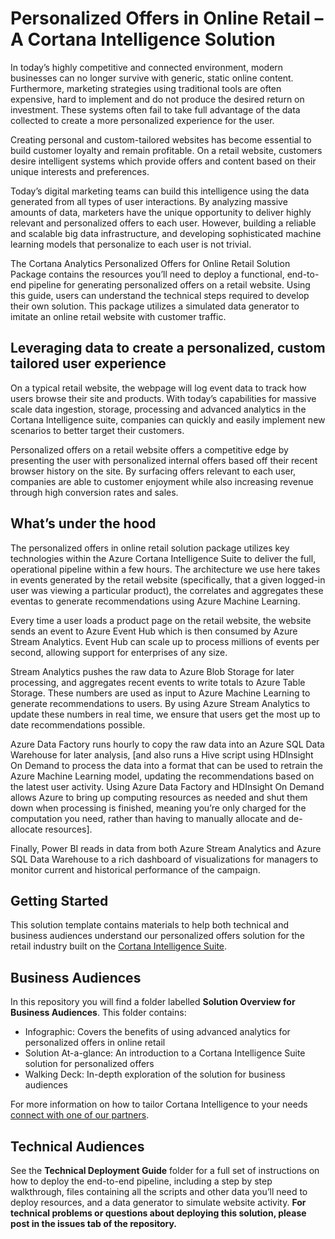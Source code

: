 # Personalized Offers in Online Retail – A Cortana Intelligence Solution #

In today’s highly competitive and connected environment, modern businesses can no longer survive with generic, static online content. Furthermore, marketing strategies using traditional tools are often expensive, hard to implement and do not produce the desired return on investment. These systems often fail to take full advantage of the data collected to create a more personalized experience for the user. 

Creating personal and custom-tailored websites has become essential to build customer loyalty and remain profitable. On a retail website, customers desire intelligent systems which provide offers and content based on their unique interests and preferences.   

Today’s digital marketing teams can build this intelligence using the data generated from all types of user interactions. By analyzing massive amounts of data, marketers have the unique opportunity to deliver highly relevant and personalized offers to each user. However, building a reliable and scalable big data infrastructure, and developing sophisticated machine learning models that personalize to each user is not trivial.  

The Cortana Analytics Personalized Offers for Online Retail Solution Package contains the resources you’ll need to deploy a functional, end-to-end pipeline for generating personalized offers on a retail website. Using this guide, users can understand the technical steps required to develop their own solution. This package utilizes a simulated data generator to imitate an online retail website with customer traffic. 

## Leveraging data to create a personalized, custom tailored user experience 

On a typical retail website, the webpage will log event data to track how users browse their site and products. With today’s capabilities for massive scale data ingestion, storage, processing and advanced analytics in the Cortana Intelligence suite, companies can quickly and easily implement new scenarios to better target their customers. 

Personalized offers on a retail website offers a competitive edge by presenting the user with personalized internal offers based off their recent browser history on the site. By surfacing offers relevant to each user, companies are able to customer enjoyment while also increasing revenue through high conversion rates and sales. 

## What’s under the hood 

The personalized offers in online retail solution package utilizes key technologies within the Azure Cortana Intelligence Suite to deliver the full, operational pipeline within a few hours.  The architecture we use here takes in events generated by the retail website (specifically, that a given logged-in user was viewing a particular product), the correlates and aggregates these eventas to generate recommendations using Azure Machine Learning.  

Every time a user loads a product page on the retail website, the website sends an event to Azure Event Hub which is then consumed by Azure Stream Analytics.  Event Hub can scale up to process millions of events per second, allowing support for enterprises of any size.  

Stream Analytics pushes the raw data to Azure Blob Storage for later processing, and aggregates recent events to write totals to Azure Table Storage.  These numbers are used as input to Azure Machine Learning to generate recommendations to users.  By using Azure Stream Analytics to update these numbers in real time, we ensure that users get the most up to date recommendations possible.  

Azure Data Factory runs hourly to copy the raw data into an Azure SQL Data Warehouse for later analysis, [and also runs a Hive script using HDInsight On Demand to process the data into a format that can be used to retrain the Azure Machine Learning model, updating the recommendations based on the latest user activity.  Using Azure Data Factory and HDInsight On Demand allows Azure to bring up computing resources as needed and shut them down when processing is finished, meaning you’re only charged for the computation you need, rather than having to manually allocate and de-allocate resources].

Finally, Power BI reads in data from both Azure Stream Analytics and Azure SQL Data Warehouse to a rich dashboard of visualizations for managers to monitor current and historical performance of the campaign. 

## Getting Started

This solution template contains materials to help both technical and business audiences understand our personalized offers solution for the retail industry built on the [Cortana Intelligence Suite](https://www.microsoft.com/en-us/server-cloud/cortana-intelligence-suite/Overview.aspx).

## Business Audiences

In this repository you will find a folder labelled **Solution Overview for Business Audiences**. This folder contains:
- Infographic: Covers the benefits of using advanced analytics for personalized offers in online retail
- Solution At-a-glance: An introduction to a Cortana Intelligence Suite solution for personalized offers
- Walking Deck: In-depth exploration of the solution for business audiences

For more information on how to tailor Cortana Intelligence to your needs [connect with one of our partners](http://aka.ms/CISFindPartner).

## Technical Audiences

See the **Technical Deployment Guide** folder for a full set of instructions on how to deploy the end-to-end pipeline, including a step by step walkthrough, files containing all the scripts and other data you’ll need to deploy resources, and a data generator to simulate website activity. **For technical problems or questions about deploying this solution, please post in the issues tab of the repository.**
